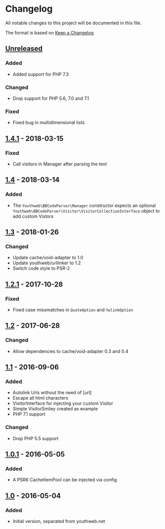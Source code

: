 # Changelog

All notable changes to this project will be documented in this file.

The format is based on [Keep a Changelog](http://keepachangelog.com/).

## [Unreleased]

### Added

- Added support for PHP 7.3

### Changed

- Drop support for PHP 5.6, 7.0 and 7.1

### Fixed

- Fixed bug in multidimensional lists

## [1.4.1] - 2018-03-15

### Fixed

- Call visitors in Manager after parsing the text

## [1.4] - 2018-03-14

### Added

- The `Youthweb\BBCodeParser\Manager` constructor expects an optional `Youthweb\BBCodeParser\Visitor\VisitorCollectionInterface` object to add custom Vistors

## [1.3] - 2018-01-26

### Changed

- Update cache/void-adapter to 1.0
- Update youthweb/urllinker to 1.2
- Switch code style to PSR-2

## [1.2.1] - 2017-10-28

### Fixed

- Fixed case missmatches in `QuoteOption` and `YwlinkOption`

## [1.2] - 2017-06-28

### Changed

- Allow dependencies to cache/void-adapter 0.3 and 0.4

## [1.1] - 2016-09-06

### Added

- Autolink Urls without the need of [url]
- Escape all html characters
- VisitorInterface for injecting your custom Visitor
- Simple VisitorSmiley created as example
- PHP 7.1 support

### Changed

- Drop PHP 5.5 support

## [1.0.1] - 2016-05-05

### Added

- A PSR6 CacheItemPool can be injected via config

## [1.0] - 2016-05-04

### Added

- Initial version, separated from youthweb.net

[Unreleased]: https://github.com/youthweb/bbcode-parser/compare/1.4.1...HEAD
[1.4.1]: https://github.com/youthweb/bbcode-parser/compare/1.4.0...1.4.1
[1.4]: https://github.com/youthweb/bbcode-parser/compare/1.3.0...1.4.0
[1.3]: https://github.com/youthweb/bbcode-parser/compare/1.2.1...1.3.0
[1.2.1]: https://github.com/youthweb/bbcode-parser/compare/1.2.0...1.2.1
[1.2]: https://github.com/youthweb/bbcode-parser/compare/1.1.0...1.2.0
[1.1]: https://github.com/youthweb/bbcode-parser/compare/1.0.1...1.1.0
[1.0.1]: https://github.com/youthweb/bbcode-parser/compare/1.0.0...1.0.1
[1.0]: https://github.com/youthweb/bbcode-parser/compare/c4163941a543d79e2179fa54559ba06bc9e1f4a4...1.0.0
